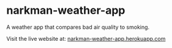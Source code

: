 # narkman-weather-app
 A weather app that compares bad air quality to smoking. 
 
 Visit the live website at: [narkman-weather-app.herokuapp.com](https://narkman-weather-app.herokuapp.com/)
